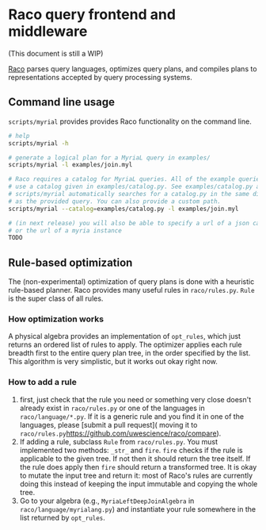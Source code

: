 # Raco query frontend and middleware

(This document is still a WIP)

[Raco](https://github.com/uwescience/raco) parses query languages, optimizes query plans, and compiles plans to representations accepted by query processing systems.

## Command line usage

`scripts/myrial` provides provides Raco functionality on the command line.

```bash
# help
scripts/myrial -h

# generate a logical plan for a MyriaL query in examples/
scripts/myrial -l examples/join.myl

# Raco requires a catalog for MyriaL queries. All of the example queries
# use a catalog given in examples/catalog.py. See examples/catalog.py and raco/catalog.py for formatting information.
# scripts/myrial automatically searches for a catalog.py in the same directory
# as the provided query. You can also provide a custom path.
scripts/myrial --catalog=examples/catalog.py -l examples/join.myl

# (in next release) you will also be able to specify a url of a json catalog
# or the url of a myria instance
TODO

```

## Rule-based optimization
The (non-experimental) optimization of query plans is done with a heuristic rule-based planner.
Raco provides many useful rules in `raco/rules.py`. `Rule` is the super class of all rules. 

### How optimization works
A physical algebra provides an implementation of `opt_rules`, which just returns an ordered list
of rules to apply. The optimizer applies each rule breadth first to the entire query plan tree, in the order specified by the list.
This algorithm is very simplistic, but it works out okay right now.

### How to add a rule
1. first, just check that the rule you need or something very close doesn't already exist in `raco/rules.py` or one of the languages in `raco/language/*.py`. If it is a generic rule and you find it in one of the languages, please [submit a pull request]( moving it to `raco/rules.py`https://github.com/uwescience/raco/compare).
2. If adding a rule, subclass `Rule` from `raco/rules.py`. You must implemented two methods: `_str_` and `fire`.
`fire` checks if the rule is applicable to the given tree. If not then it should return the tree itself. If the rule does apply then `fire` should return a transformed tree. It is okay to mutate the input tree and return it: most of Raco's rules are currently doing this instead of keeping the input immutable and copying the whole tree.
3. Go to your algebra (e.g., `MyriaLeftDeepJoinAlgebra` in `raco/language/myrialang.py`) and instantiate your rule somewhere in the list returned by `opt_rules`.

